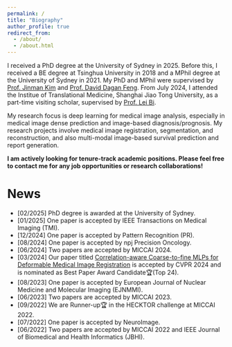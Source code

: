 ```yaml
---
permalink: /
title: "Biography"
author_profile: true
redirect_from: 
  - /about/
  - /about.html
---
```


I received a PhD degree at the University of Sydney in 2025. Before this, I received a BE degree at Tsinghua University in 2018 and a MPhil degree at the University of Sydney in 2021. My PhD and MPhil were supervised by [Prof. Jinman Kim](https://www.sydney.edu.au/engineering/about/our-people/academic-staff/jinman-kim.html) and [Prof. David Dagan Feng](https://www.sydney.edu.au/engineering/about/our-people/academic-staff/dagan-feng.html). From July 2024, I attended the Institue of Translational Medicine, Shanghai Jiao Tong University, as a part-time visiting scholar, supervised by [Prof. Lei Bi](http://lei.bi/).

My research focus is deep learning for medical image analysis, especially in medical image dense prediction and image-based diagnosis/prognosis. My research projects involve medical image registration, segmentation, and reconstruction, and also multi-modal image-based survival prediction and report generation. 

**I am actively looking for tenure-track academic positions. Please feel free to contact me for any job opportunities or research collaborations!**

News
======
* [02/2025] PhD degree is awarded at the University of Sydney.
* [01/2025] One paper is accepted by IEEE Transactions on Medical Imaging (TMI).
* [12/2024] One paper is accepted by Pattern Recognition (PR).
* [08/2024] One paper is accepted by npj Precision Oncology.
* [06/2024] Two papers are accepted by MICCAI 2024.
* [03/2024] Our paper titled [Correlation-aware Coarse-to-fine MLPs for Deformable Medical Image Registration](https://arxiv.org/abs/2406.00123) is accepted by CVPR 2024 and is nominated as Best Paper Award Candidate🏆(Top 24).
* [08/2023] One paper is accepted by European Journal of Nuclear Medicine and Molecular Imaging (EJNMMI).
* [06/2023] Two papers are accepted by MICCAI 2023.
* [09/2022] We are Runner-up🏆 in the HECKTOR challenge at MICCAI 2022.
* [07/2022] One paper is accepted by NeuroImage. 
* [06/2022] Two papers are accepted by MICCAI 2022 and IEEE Journal of Biomedical and Health Informatics (JBHI).


